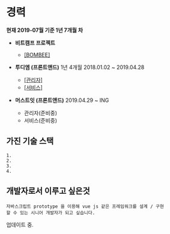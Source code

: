 # 경력
**현재 2019-07월 기준 1년 7개월 차**

- **비트캠프 프로젝트**
   * [[BOMBEE]](https://github.com/kwonbongsoo/BOMBEE)
- **투디엠 (프론트앤드)** 1년 4개월 2018.01.02 ~ 2019.04.28
  * [[관리자]](./page/2dm_admin.md)<br>
  * [[서비스]](./page/2dm_service.md)<br>

- **머스트잇 (프론트앤드)** 2019.04.29 ~ ING
  * 관리자(준비중)
  * 서비스(준비중)

## 가진 기술 스택
```
1.
2.
3.
4.
```

## 개발자로서 이루고 싶은것
```
자바스크립트 prototype 을 이용해 vue js 같은 프레임워크를 설계 / 구현 
할 수 있는 시니어 개발자가 되고 싶습니다.
```


업데이트 중.
